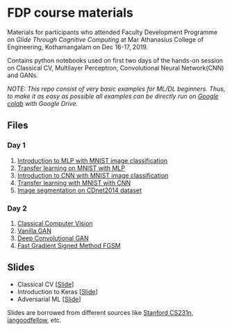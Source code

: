 # FDP course materials

Materials for participants who attended Faculty Development Programme on *Glide Through Cognitive Computing* 
at Mar Athanasius College of Engineering, Kothamangalam on Dec 16-17, 2019.

Contains python notebooks used on first two days of the hands-on session on Classical CV, Multilayer Perceptron, Convolutional Neural 
Network(CNN) and GANs.

_NOTE: This repo consist of very basic examples for ML/DL beginners. Thus, to make it as 
easy as possible all examples can be directly run on 
[Google colab](https://colab.research.google.com/) with Google Drive._
 
 ## Files
 
 ### Day 1
 1. [Introduction to MLP with MNIST image classification](https://github.com/alwynmathew/FDP-CC-MACE/blob/master/Day_1/1_MLP/mnist_mlp.ipynb)
 2. [Transfer learning on MNIST with MLP](https://github.com/alwynmathew/FDP-CC-MACE/blob/master/Day_1/1_MLP/transfer_mlp.ipynb)
 3. [Introduction to CNN with MNIST image classification](https://github.com/alwynmathew/FDP-CC-MACE/blob/master/Day_1/2_CNN/1_mnist_cnn.ipynb)
 4. [Transfer learning with MNIST with CNN](https://github.com/alwynmathew/FDP-CC-MACE/blob/master/Day_1/2_CNN/2_transfer_cnn.ipynb)
 5. [Image segmentation on CDnet2014 dataset](https://github.com/alwynmathew/FDP-CC-MACE/blob/master/Day_1/2_CNN/3_segment_finetune.ipynb)
 
 ### Day 2
 1. [Classical Computer Vision](https://github.com/alwynmathew/FDP-CC-MACE/tree/master/Day_2/0_Classical_CV)
 2. [Vanilla GAN](https://github.com/alwynmathew/FDP-CC-MACE/blob/master/Day_2/1_GAN/GAN-keras-mnist-MLP.ipynb)
 3. [Deep Convolutional GAN](https://github.com/alwynmathew/FDP-CC-MACE/blob/master/Day_2/1_GAN/GAN-keras-mnist-DCGAN.ipynb)
 4. [Fast Gradient Signed Method FGSM](https://github.com/alwynmathew/FDP-CC-MACE/blob/master/Day_2/2_AdversarialExamples/FGSM.ipynb)
 
 ## Slides
 
 * Classical CV [[Slide](https://drive.google.com/file/d/1ilEGYf4fWKHH8jAE2V4U-Q9F-HhBJke2/view?usp=sharing)]
 * Introduction to Keras [[Slide](https://drive.google.com/file/d/1eu_hZVk3X6rGPS7umVuoyfMc8T2lB2_n/view?usp=sharing)]
 * Adversarial ML [[Slide](https://drive.google.com/file/d/1SHESL8v4EPeVVMMiPd-gsl8dY5hXJtTK/view?usp=sharing)]
 
 Slides are borrowed from different sources like [Stanford CS231n](http://cs231n.stanford.edu/), [iangoodfellow](http://www.iangoodfellow.com/), etc.
